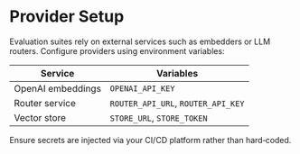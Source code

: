 # Provider Setup

Evaluation suites rely on external services such as embedders or LLM routers. Configure providers using environment variables:

| Service | Variables |
|---------|-----------|
| OpenAI embeddings | `OPENAI_API_KEY`
| Router service    | `ROUTER_API_URL`, `ROUTER_API_KEY`
| Vector store      | `STORE_URL`, `STORE_TOKEN`

Ensure secrets are injected via your CI/CD platform rather than hard‑coded.
